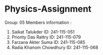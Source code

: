 # Physics-Assignment
Group: 05
Members information :
1. Saikat Talukder  ID: 241-115-051
2. Prionty Das Rattry  ID: 241-115-079
3. Farzana Akter Suma  ID: 241-115-085
4. Radia Khanom Chowdhury  ID: 241-115-068
